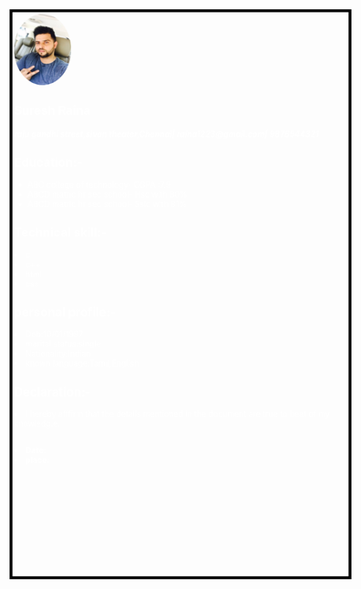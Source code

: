 <!DOCTYPE html>
<html>
<head>

<!-- CSS -->	
<style type="text/css">
.background {
box-sizing: border-box;
width: 600px;
height: 1000px;
padding: 3px;
background-image: url((https://github.com/Subashini06/front-end/blob/master/8.jpg);
);
border: 5px solid black;
background-size: 100% 100%;
}
img{
border-radius:100%;
}

</style>

</head>
<body>

<!-- HTML -->
<div class="background">
<img src="https://github.com/Subashini06/front-end/blob/master/images.jpeg"
width="100"
height="125">
<h2 style="color:white">Suresh Raina</h2>
<h5 style="color:white">raju gandhi street,sivan theater,Chennai|
raina1223@gmail.com|
9876544321 
</h5>
<body style="color:white">
<h2 style=""color:"">Education:-</h2>
<ul>	<li>ABC college of technology-
		CGPA :7.9</li>
		<li>ABCD matric hr sec school-
		Hsc with 80%</li>
		<li>ABCD matric hr sec school-
		Sslc with 81%</li>
</ul>
<h2>Technical skill:-</h2>
<u1>	<li>c</li>
		<li>c++</li>
		<li>html</li>
		<li>css</li>
</u1>
<h2>personal profile:-</h2>
<u1>	<li>Dob:10/01/1997</li>
		<li>marital status:single</li>
		<li>Nationality:Indian</li>
		<li>known language:Tamil,English</li>
</u1>
<h2>Declaration:-</h2>
<p> 	<li>I hereby afffirm that the details mentioned in the document are true to beat of my knowledg.e</l>.</p>
<h2></h2>
<strong>	<li>Date:</li>
			<li>place:</li>
</strong>
</body>
</div>

</body>
</html>
